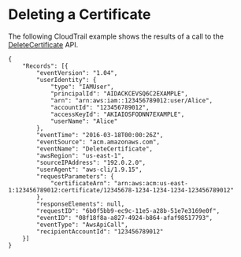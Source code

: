 # Deleting a Certificate<a name="ct-acm-delete"></a>

The following CloudTrail example shows the results of a call to the [DeleteCertificate](https://docs.aws.amazon.com/acm/latest/APIReference/API_DeleteCertificate.html) API\. 

```
{
    "Records": [{
        "eventVersion": "1.04",
        "userIdentity": {
            "type": "IAMUser",
            "principalId": "AIDACKCEVSQ6C2EXAMPLE",
            "arn": "arn:aws:iam::123456789012:user/Alice",
            "accountId": "123456789012",
            "accessKeyId": "AKIAIOSFODNN7EXAMPLE",
            "userName": "Alice"
        },
        "eventTime": "2016-03-18T00:00:26Z",
        "eventSource": "acm.amazonaws.com",
        "eventName": "DeleteCertificate",
        "awsRegion": "us-east-1",
        "sourceIPAddress": "192.0.2.0",
        "userAgent": "aws-cli/1.9.15",
        "requestParameters": {
            "certificateArn": "arn:aws:acm:us-east-1:123456789012:certificate/12345678-1234-1234-1234-123456789012"
        },
        "responseElements": null,
        "requestID": "6b0f5bb9-ec9c-11e5-a28b-51e7e3169e0f",
        "eventID": "08f18f8a-a827-4924-b864-afaf98517793",
        "eventType": "AwsApiCall",
        "recipientAccountId": "123456789012"
    }]
}
```
